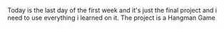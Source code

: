 Today is the last day of the first week and it's just the final project and i need to use everything i learned on it. The project is a Hangman Game
